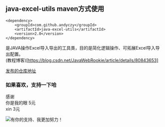  
## java-excel-utils maven方式使用

    <dependency>        
        <groupId>com.github.andyczy</groupId>       
        <artifactId>java-excel-utils</artifactId>       
        <version>2.0</version>      
    </dependency>       
 
  是JAVA操作Excel导入导出的工具类，目的是简化逻辑操作、可拓展Excel导入导出配置。         
  (教程博客)[https://blog.csdn.net/JavaWebRookie/article/details/80843653]

  [发布的仓库地址](https://github.com/andyczy/czy-nexus-commons-utils)
### 如果喜欢，支持一下哈

感谢                
你是我的眼 5元           
xin       3元       


![](https://github.com/andyczy/czy-study-py-ml-deepLearning/blob/master/vxz.jpg "有你的支持、我更加努力！")
